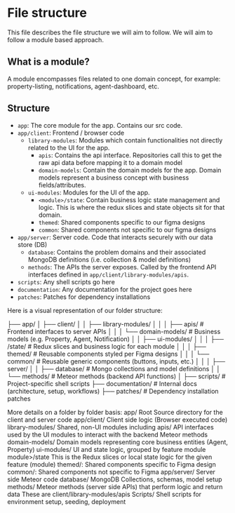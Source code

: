 # File structure

This file describes the file structure we will aim to follow. We will aim to
follow a module based approach.

## What is a module?

A module encompasses files related to one domain concept, for example: property-listing,
notifications, agent-dashboard, etc.

## Structure

- `app`: The core module for the app. Contains our src code.
- `app/client`: Frontend / browser code
  - `library-modules`: Modules which contain functionalities not directly related to the UI for the app.
    - `apis`: Contains the api interface. Repositories call this to get the raw api data before mapping it to a domain model
    - `domain-models`: Contain the domain models for the app. Domain models represent a business concept with business fields/attributes.
  - `ui-modules`: Modules for the UI of the app.
    - `<module>/state`: Contain business logic state management and logic. This is where the redux slices and
      state objects sit for that domain.
    - `themed`: Shared components specific to our figma designs
    - `common`: Shared components not specific to our figma designs
- `app/server`: Server code. Code that interacts securely with our data store (DB)
  - `database`: Contains the problem domains and their associated MongoDB definitions (i.e. collection & model definitions)
  - `methods`: The APIs the server exposes. Called by the frontend API interfaces defined in `app/client/library-modules/apis`.
- `scripts`: Any shell scripts go here
- `documentation`: Any documentation for the project goes here
- `patches`: Patches for dependency installations

Here is a visual representation of our folder structure:

├── app/
│ ├── client/
│ │ ├── library-modules/
│ │ │ ├── apis/ # Frontend interfaces to server APIs
│ │ │ └── domain-models/ # Business models (e.g. Property, Agent, Notification)
│ │ ├── ui-modules/
│ │ │ ├── <module>/state/ # Redux slices and business logic for each module
│ │ │ ├── themed/ # Reusable components styled per Figma designs
│ │ │ └── common/ # Reusable generic components (buttons, inputs, etc.)
│ │
│ ├── server/
│ │ ├── database/ # Mongo collections and model definitions
│ │ └── methods/ # Meteor methods (backend API functions)
│
├── scripts/ # Project-specific shell scripts
├── documentation/ # Internal docs (architecture, setup, workflows)
├── patches/ # Dependency installation patches

More details on a folder by folder basis:
app/
Root Source directory for the client and server code
app/client/
Client side logic (Browser executed code)
library-modules/
Shared, non-UI modules including
apis/
API interfaces used by the UI modules to interact with the backend Meteor methods
domain-models/
Domain models representing core business entities (Agent, Property)
ui-modules/
UI and state logic, grouped by feature module
module>/state
This is the Redux slices or local state logic for the given feature (module)
themed/:
Shared components specific to Figma design
common/:
Shared components not specific to Figma
app/server/
Server side Meteor code
database/
MongoDB Collections, schemas, model setup
methods/
Meteor methods (server side APIs) that perform logic and return data
These are client/library-modules/apis
Scripts/
Shell scripts for environment setup, seeding, deployment
